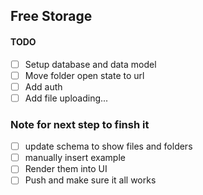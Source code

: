 ## Free Storage

#### TODO

- [ ] Setup database and data model
- [ ] Move folder open state to url
- [ ] Add auth
- [ ] Add file uploading...

### Note for next step to finsh it

- [ ] update schema to show files and folders
- [ ] manually insert example
- [ ] Render them into UI
- [ ] Push and make sure it all works
